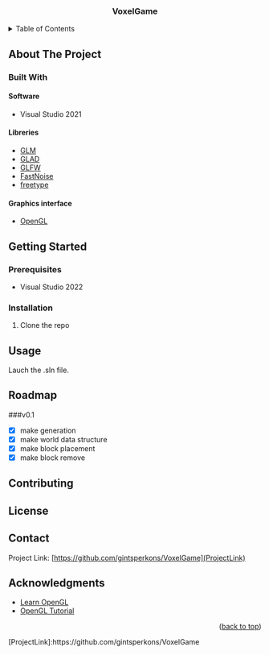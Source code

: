 <div align="center">
<h3 align="center">VoxelGame</h3>
</div>

<!-- TABLE OF CONTENTS -->
<details>
  <summary>Table of Contents</summary>
  <ol>
    <li>
      <a href="#about-the-project">About The Project</a>
      <ul>
        <li><a href="#built-with">Built With</a></li>
      </ul>
    </li>
    <li>
      <a href="#getting-started">Getting Started</a>
      <ul>
        <li><a href="#prerequisites">Prerequisites</a></li>
        <li><a href="#installation">Installation</a></li>
      </ul>
    </li>
    <li><a href="#usage">Usage</a></li>
    <li><a href="#roadmap">Roadmap</a></li>
    <li><a href="#contributing">Contributing</a></li>
    <li><a href="#license">License</a></li>
    <li><a href="#contact">Contact</a></li>
    <li><a href="#acknowledgments">Acknowledgments</a></li>
  </ol>
</details>

## About The Project

### Built With

#### Software

* Visual Studio 2021

#### Libreries
* [GLM](GLMLink)
* [GLAD](GLADLink)
* [GLFW](GLFWLink)
* [FastNoise](FastNoiseLink)
* [freetype](freetypeLink)

#### Graphics interface
* [OpenGL](OpenGLLink)

## Getting Started
### Prerequisites

- Visual Studio 2022

### Installation

1. Clone the repo

## Usage

Lauch the .sln file.

## Roadmap

###v0.1
- [x] make generation
- [x] make world data structure
- [x] make block placement
- [x] make block remove

## Contributing
## License
## Contact
Project Link: [https://github.com/gintsperkons/VoxelGame](ProjectLink)

## Acknowledgments


<!-- Use this space to list resources you find helpful and would like to give credit to. I've included a few of my favorites to kick things off! -->

* [Learn OpenGL](LearnOpenGLLink)
* [OpenGL Tutorial](OpenGLTutorialLink)


<p align="right">(<a href="#readme-top">back to top</a>)</p>
<!-- MARKDOWN LINKS & IMAGES -->
[ProjectLink]:https://github.com/gintsperkons/VoxelGame


[LearnOpenGLLink]:https://learnopengl.com/
[OpenGLTutorialLink]:http://www.opengl-tutorial.org

[FastNoiseLink]:https://github.com/Auburn/FastNoise2/
[freetypeLink]:http://freetype.org
[GLMLink]:https://github.com/g-truc/glm
[GLADLink]:https://glad.dav1d.de
[GLFWLink]:https://www.glfw.org
[OpenGLLink]:https://www.opengl.org


